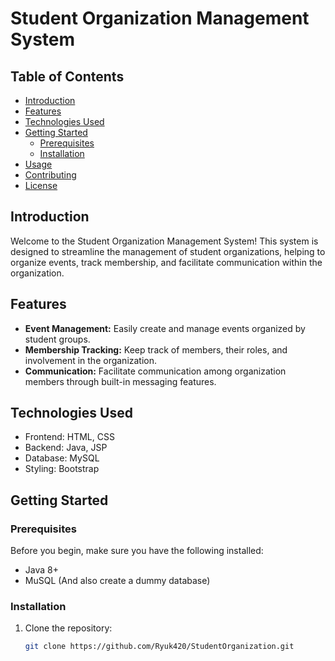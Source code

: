 # Student Organization Management System

## Table of Contents
- [Introduction](#introduction)
- [Features](#features)
- [Technologies Used](#technologies-used)
- [Getting Started](#getting-started)
  - [Prerequisites](#prerequisites)
  - [Installation](#installation)
- [Usage](#usage)
- [Contributing](#contributing)
- [License](#license)

## Introduction

Welcome to the Student Organization Management System! This system is designed to streamline the management of student organizations, helping to organize events, track membership, and facilitate communication within the organization.

## Features

- **Event Management:** Easily create and manage events organized by student groups.
- **Membership Tracking:** Keep track of members, their roles, and involvement in the organization.
- **Communication:** Facilitate communication among organization members through built-in messaging features.

## Technologies Used

- Frontend: HTML, CSS
- Backend: Java, JSP
- Database: MySQL
- Styling: Bootstrap
## Getting Started

### Prerequisites

Before you begin, make sure you have the following installed:

- Java 8+
- MuSQL (And also create a dummy database)

### Installation

1. Clone the repository:

   ```bash
   git clone https://github.com/Ryuk420/StudentOrganization.git
